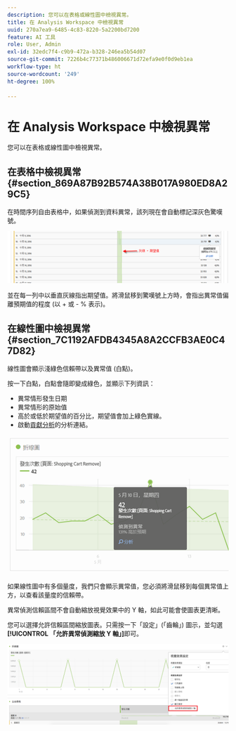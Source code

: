 ```yaml
---
description: 您可以在表格或線性圖中檢視異常。
title: 在 Analysis Workspace 中檢視異常
uuid: 270a7ea9-6485-4c83-8220-5a2200bd7200
feature: AI 工具
role: User, Admin
exl-id: 32edc7f4-c9b9-472a-b328-246ea5b54d07
source-git-commit: 7226b4c77371b486006671d72efa9e0f0d9eb1ea
workflow-type: ht
source-wordcount: '249'
ht-degree: 100%

---
```


# 在 Analysis Workspace 中檢視異常

您可以在表格或線性圖中檢視異常。

## 在表格中檢視異常 {#section_869A87B92B574A38B017A980ED8A29C5}

在時間序列自由表格中，如果偵測到資料異常，該列現在會自動標記深灰色驚嘆號。

![](assets/anomaly_detected.png)

並在每一列中以垂直灰線指出期望值。將滑鼠移到驚嘆號上方時，會指出異常值偏離預期值的程度 (以 + 或 - % 表示)。

## 在線性圖中檢視異常 {#section_7C1192AFDB4345A8A2CCFB3AE0C47D82}

線性圖會顯示淺綠色信賴帶以及異常值 (白點)。

按一下白點，白點會隨即變成綠色，並顯示下列資訊：

* 異常情形發生日期
* 異常情形的原始值
* 高於或低於期望值的百分比，期望值會加上綠色實線。
* 啟動[貢獻分析](/help/analyze/analysis-workspace/virtual-analyst/contribution-analysis/ca-tokens.md)的分析連結。

![](assets/anomaly_linechart.png)

如果線性圖中有多個量度，我們只會顯示異常值，您必須將滑鼠移到每個異常值上方，以查看該量度的信賴帶。

異常偵測信賴區間不會自動縮放視覺效果中的 Y 軸，如此可能會使圖表更清晰。

您可以選擇允許信賴區間縮放圖表。只需按一下「設定」(「齒輪」) 圖示，並勾選&#x200B;**[!UICONTROL 「允許異常偵測縮放 Y 軸」]**&#x200B;即可。

![](assets/scale-y-axis.png)
